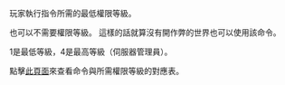 玩家執行指令所需的最低權限等級。

也可以不需要權限等級。 這樣的話就算沒有開作弊的世界也可以使用該命令。

1是最低等級，4是最高等級（伺服器管理員）。

點擊[此頁面](https://mcreator.net/wiki/command-permission-levels)來查看命令與所需權限等級的對應表。